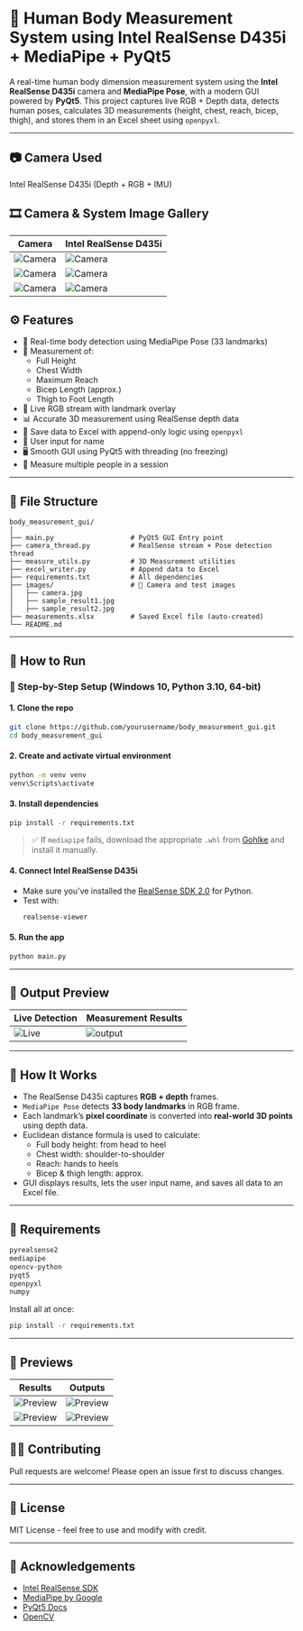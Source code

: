 # 🤖 Human Body Measurement System using Intel RealSense D435i + MediaPipe + PyQt5

A real-time human body dimension measurement system using the **Intel RealSense D435i** camera and **MediaPipe Pose**, with a modern GUI powered by **PyQt5**. This project captures live RGB + Depth data, detects human poses, calculates 3D measurements (height, chest, reach, bicep, thigh), and stores them in an Excel sheet using `openpyxl`.

---

## 📷 Camera Used

Intel RealSense D435i (Depth + RGB + IMU)

## 🎞️ Camera & System Image Gallery

| Camera | Intel RealSense D435i |
|----------------|---------------------|
| ![Camera](sources/camera%20(1).jpeg) | ![Camera](sources/camera%20(2).jpeg) |
| ![Camera](sources/camera%20(3).jpeg) | ![Camera](sources/camera%20(4).jpeg) |
| ![Camera](sources/camera%20(5).jpeg) | ![Camera](sources/camera%20(6).jpeg) |


## ⚙️ Features

- 🎯 Real-time body detection using MediaPipe Pose (33 landmarks)
- 📐 Measurement of:
  - Full Height
  - Chest Width
  - Maximum Reach
  - Bicep Length (approx.)
  - Thigh to Foot Length
- 🎥 Live RGB stream with landmark overlay
- 📊 Accurate 3D measurement using RealSense depth data
- 💾 Save data to Excel with append-only logic using `openpyxl`
- 👤 User input for name
- 🖥️ Smooth GUI using PyQt5 with threading (no freezing)
- 🔁 Measure multiple people in a session

---

## 📁 File Structure

```
body_measurement_gui/
│
├── main.py                   # PyQt5 GUI Entry point
├── camera_thread.py          # RealSense stream + Pose detection thread
├── measure_utils.py          # 3D Measurement utilities
├── excel_writer.py           # Append data to Excel
├── requirements.txt          # All dependencies
├── images/                   # 📸 Camera and test images
│   ├── camera.jpg
│   ├── sample_result1.jpg
│   ├── sample_result2.jpg
├── measurements.xlsx         # Saved Excel file (auto-created)
└── README.md
```

---

## 🚀 How to Run

### 🐍 Step-by-Step Setup (Windows 10, Python 3.10, 64-bit)

#### 1. Clone the repo

```bash
git clone https://github.com/yourusername/body_measurement_gui.git
cd body_measurement_gui
```

#### 2. Create and activate virtual environment

```bash
python -m venv venv
venv\Scripts\activate
```

#### 3. Install dependencies

```bash
pip install -r requirements.txt
```

> ✅ If `mediapipe` fails, download the appropriate `.whl` from [Gohlke](https://www.lfd.uci.edu/~gohlke/pythonlibs/#mediapipe) and install it manually.

#### 4. Connect Intel RealSense D435i

- Make sure you’ve installed the [RealSense SDK 2.0](https://www.intelrealsense.com/sdk-2/) for Python.
- Test with:  
  ```bash
  realsense-viewer
  ```

#### 5. Run the app

```bash
python main.py
```

---

## 🧪 Output Preview

| Live Detection | Measurement Results |
|----------------|---------------------|
| ![Live](sources/images%20(1).png) | ![output](sources/measurment.png) |

---
## 🧠 How It Works

- The RealSense D435i captures **RGB + depth** frames.
- `MediaPipe Pose` detects **33 body landmarks** in RGB frame.
- Each landmark’s **pixel coordinate** is converted into **real-world 3D points** using depth data.
- Euclidean distance formula is used to calculate:
  - Full body height: from head to heel
  - Chest width: shoulder-to-shoulder
  - Reach: hands to heels
  - Bicep & thigh length: approx.
- GUI displays results, lets the user input name, and saves all data to an Excel file.

---

## 📄 Requirements

```txt
pyrealsense2
mediapipe
opencv-python
pyqt5
openpyxl
numpy
```

Install all at once:

```bash
pip install -r requirements.txt
```

---
## 🧪 Previews

| Results | Outputs |
|----------------|---------------------|
| ![Preview](sources/images%20(1).png) | ![Preview](sources/images%20(2).png) |
| ![Preview](sources/images%20(3).png) | ![Preview](sources/images%20(4).png) |

## 🧑‍💻 Contributing

Pull requests are welcome! Please open an issue first to discuss changes.

---

## 📜 License

MIT License - feel free to use and modify with credit.

---

## 🙏 Acknowledgements

- [Intel RealSense SDK](https://github.com/IntelRealSense/librealsense)
- [MediaPipe by Google](https://mediapipe.dev/)
- [PyQt5 Docs](https://doc.qt.io/qtforpython/)
- [OpenCV](https://opencv.org/)
```
